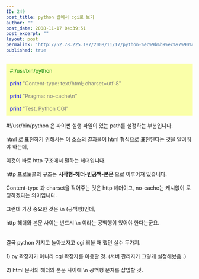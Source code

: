 ```yaml
---
ID: 249
post_title: python 웹에서 cgi로 보기
author: ""
post_date: 2008-11-17 04:39:51
post_excerpt: ""
layout: post
permalink: 'http://52.78.225.187/2008/11/17/python-%ec%9b%b9%ec%97%90%ec%84%9c-cgi%eb%a1%9c-%eb%b3%b4%ea%b8%b0/'
published: true
---
```

<SPAN style="COLOR: #008000">
<DIV style="PADDING-RIGHT: 10px; PADDING-LEFT: 10px; PADDING-BOTTOM: 10px; PADDING-TOP: 10px; BACKGROUND-COLOR: #faffa9"><SPAN style="COLOR: #008000">#!/usr/bin/python</SPAN><BR><BR><SPAN style="COLOR: #0000ff">print</SPAN><SPAN style="COLOR: #808080"> "Content-type: text/html; charset=utf-8"</SPAN><BR><BR><SPAN style="COLOR: #0000ff">print</SPAN><SPAN style="COLOR: #808080"> "Pragma: no-cache\n"</SPAN><BR><BR><SPAN style="COLOR: #0000ff">print</SPAN><SPAN style="COLOR: #808080"> "Test, Python CGI"</SPAN></DIV></SPAN></TD><BR></TR>#!/usr/bin/python 은 파이썬 실행 파일이 있는 path를 설정하는 부분입니다.<BR><BR>html 로 표현하기 위해서는 이 소스의 결과물이 html 형식으로 표현된다는 것을 알려줘야 하는데,<BR><BR>이것이 바로 http 구조에서 말하는 헤더입니다.<BR><BR>http 프로토콜의 구조는 <STRONG>시작행-헤더-빈공백-본문</STRONG> 으로 이루어져 있습니다.<BR><BR>Content-type 과 charset을 적어주는 것은 http 헤더이고, no-cache는 캐시없이 로딩하겠다는 의미입니다.<BR><BR>그런데 가장 중요한 것은 \n (공백행)인데,<BR><BR>http 헤더와 본문 사이는 반드시 \n 이라는 공백행이 있어야 한다는군요.<BR><BR><BR>결국 python 가지고 놀아보자고 cgi 띄울 때 했던 실수 두가지.<BR><BR>1) py 확장자가 아니라 cgi 확장자를 이용할 것. (서버 관리자가 그렇게 설정해놨음..)<BR><BR>2) html 문서의 헤더와 본문 사이에 \n 공백행 문자를 삽입할 것.